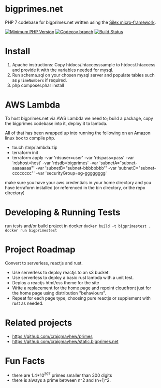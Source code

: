 bigprimes.net
======

PHP 7 codebase for bigprimes.net written using the [Silex micro-framework](https://github.com/silexphp/Silex).

[![Minimum PHP Version](https://img.shields.io/badge/php-%3E%3D%207.0-8892BF.svg?style=flat-square)](https://php.net/)
[![Codecov branch](https://img.shields.io/codecov/c/github/craigmayhew/bigprimes.net/master.svg)](https://codecov.io/gh/craigmayhew/bigprimes.net)
[![Build Status](https://travis-ci.org/craigmayhew/bigprimes.net.svg?branch=master)](https://travis-ci.org/craigmayhew/bigprimes.net)

Install
===

 1. Apache instructions: Copy htdocs/.htaccesssample to htdocs/.htaccess and provide it with the variables needed for mysql.
 2. Run schema.sql on your chosen mysql server and populate tables such as `primeNumbers` if required.
 3. php composer.phar install
 
AWS Lambda
===
To host bigprimes.net via AWS Lambda we need to; build a package, copy the bigprimes codebase into it, deploy it to lambda.

All of that has been wrapped up into running the following on an Amazon linux box to compile php.

- touch /tmp/lambda.zip
- terraform init
- terraform apply -var 'rdsuser=user' -var 'rdspass=pass' -var 'rdshost=host' -var 'rdsdb=bigprimes'  -var 'subnetA="subnet-aaaaaaaa"' -var 'subnetB="subnet-bbbbbbbb"' -var 'subnetC="subnet-cccccccc"' -var 'securityGroup=sg-gggggggg'

make sure you have your aws credentials in your home directory and you have terraform installed (or referenced in the bin directory, or the repo directory)

Developing & Running Tests
===
run tests and/or build project in docker
`docker build -t bigprimestest .`
`docker run bigprimestest`

Project Roadmap
===
Convert to serverless, reactjs and rust.
- Use serverless to deploy reactjs to an s3 bucket.
- Use serverless to deploy a basic rust lambda with a unit test.
- Deploy a reactjs html/css theme for the site
- Write a replacement for the home page and repoint cloudfront just for the home page using distribution "behaviours".
- Repeat for each page type, choosing pure reactjs or supplement with rust as needed.

Related projects
===
- https://github.com/craigmayhew/primes
- https://github.com/craigmayhew/static.bigprimes.net

Fun Facts
===
- there are 1.4\*10<sup>297</sup> primes smaller than 300 digits
- there is always a prime between n^2 and (n+1)^2.
